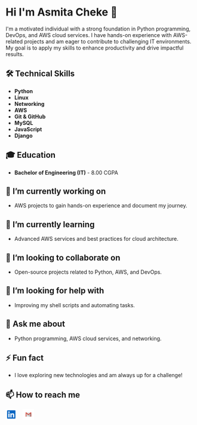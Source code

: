 <!--
**AsmitaCheke77/AsmitaCheke77** is a ✨ _special_ ✨ repository because its `README.md` (this file) appears on your GitHub profile.

Here are some ideas to get you started:

- 🔭 I’m currently working on ...
- 🌱 I’m currently learning ...
- 👯 I’m looking to collaborate on ...
- 🤔 I’m looking for help with ...
- 💬 Ask me about ...
- 📫 How to reach me: ...
- 😄 Pronouns: ...
- ⚡ Fun fact: ...
-->

# Hi I'm Asmita Cheke 👋

I'm a motivated individual with a strong foundation in Python programming, DevOps, and AWS cloud services. I have hands-on experience with AWS-related projects and am eager to contribute to challenging IT environments. My goal is to apply my skills to enhance productivity and drive impactful results.

## 🛠 Technical Skills
- **Python**
- **Linux**
- **Networking**
- **AWS**
- **Git & GitHub**
- **MySQL**
- **JavaScript**
- **Django**

## 🎓 Education
- **Bachelor of Engineering (IT)** - 8.00 CGPA

## 🔭 I’m currently working on
- AWS projects to gain hands-on experience and document my journey.

## 🌱 I’m currently learning
- Advanced AWS services and best practices for cloud architecture.

## 👯 I’m looking to collaborate on
- Open-source projects related to Python, AWS, and DevOps.

## 🤔 I’m looking for help with
- Improving my shell scripts and automating tasks.

## 💬 Ask me about
- Python programming, AWS cloud services, and networking.

## ⚡ Fun fact
- I love exploring new technologies and am always up for a challenge!

## 📫 How to reach me
<p>
  <a href="www.linkedin.com/in/asmitacheke" target="_blank"><img src="https://github.com/SumitMawal/SumitMawal/blob/main/icons/linkedin-svgrepo-com%20(1).svg" height="30" width="30"></a>
  &nbsp;&nbsp;
  <a href="mailto:asmita.cheke@gmail.com" target="_blank"><img src="https://github.com/SumitMawal/SumitMawal/blob/main/icons/Gmail.svg" height="30" width="30"></a>
</p>
<!--
- LinkedIn (Add your LinkedIn profile link)
- Email (Add your email address)
-->
